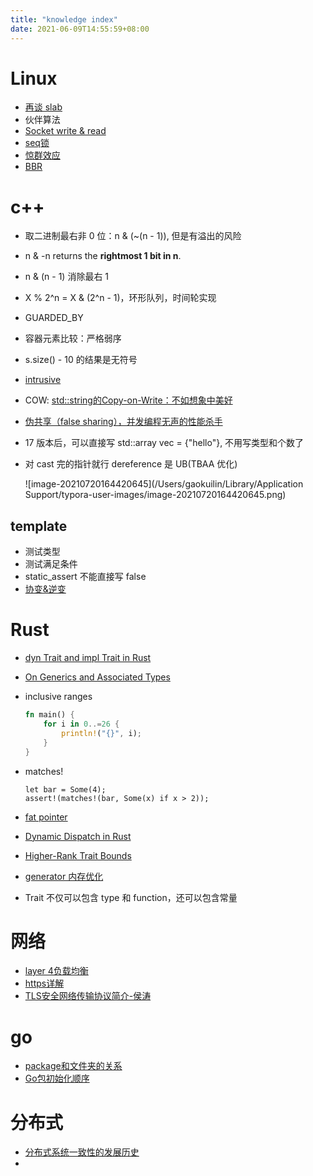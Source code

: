 ```yaml
---
title: "knowledge index"
date: 2021-06-09T14:55:59+08:00
---
```


# Linux

- [再谈 slab](https://zhuanlan.zhihu.com/p/61457076)
- 伙伴算法
- [Socket write & read](https://www.cnblogs.com/junneyang/p/6126635.html)
- [seq锁](https://zhuanlan.zhihu.com/p/364044850)
- [惊群效应](https://blog.csdn.net/lyztyycode/article/details/78648798)
- [BBR](https://www.bilibili.com/video/BV1h64y1x72H?spm_id_from=333.999.0.0)

# c++

- 取二进制最右非 0 位：n & (~(n - 1)), 但是有溢出的风险

- n & -n returns the **rightmost 1 bit in n**.

- n & (n - 1) 消除最右 1
- X % 2^n = X & (2^n - 1)，环形队列，时间轮实现

- GUARDED_BY

- 容器元素比较：严格弱序

- s.size() - 10 的结果是无符号

- [intrusive](https://stackoverflow.com/questions/5004162/what-does-it-mean-for-a-data-structure-to-be-intrusive)

- COW: [std::string的Copy-on-Write：不如想象中美好](https://www.cnblogs.com/promise6522/archive/2012/03/22/2412686.html)

- [伪共享（false sharing），并发编程无声的性能杀手](https://www.cnblogs.com/cyfonly/p/5800758.html)

- 17 版本后，可以直接写 std::array vec = {"hello"}, 不用写类型和个数了

- 对 cast 完的指针就行 dereference 是 UB(TBAA 优化)

  ![image-20210720164420645](/Users/gaokuilin/Library/Application Support/typora-user-images/image-20210720164420645.png)

## template 

- 测试类型
- 测试满足条件
- static_assert 不能直接写 false
- [协变&逆变](https://www.jianshu.com/p/db76a8b08694)

# Rust

- [dyn Trait and impl Trait in Rust](https://www.ncameron.org/blog/dyn-trait-and-impl-trait-in-rust/)

- [On Generics and Associated Types](https://blog.thomasheartman.com/posts/on-generics-and-associated-types)

- inclusive ranges

  ```rust
  fn main() {
      for i in 0..=26 {
          println!("{}", i);
      }
  }
  ```

- matches!

  ```
  let bar = Some(4);
  assert!(matches!(bar, Some(x) if x > 2));
  ```
  
- [fat pointer](https://guihao-liang.github.io/2020/06/06/fat-pointer) 

- [Dynamic Dispatch in Rust](https://alschwalm.com/blog/static/2017/03/07/exploring-dynamic-dispatch-in-rust/)

- [Higher-Rank Trait Bounds](https://zhuanlan.zhihu.com/p/404574814)

- [generator 内存优化](https://tmandry.gitlab.io/blog/posts/optimizing-await-1/)

- Trait 不仅可以包含 type 和 function，还可以包含常量

  

# 网络

- [layer 4负载均衡](https://www.nginx.com/resources/glossary/layer-4-load-balancing/)
- [https详解](https://segmentfault.com/a/1190000021494676)
- [TLS安全网络传输协议简介-侯涛](https://www.bilibili.com/video/BV184411777S)

# go

- [package和文件夹的关系](https://www.zhihu.com/question/60426831)
- [Go包初始化顺序](https://zhuanlan.zhihu.com/p/183044306)



# 分布式

- [分布式系统一致性的发展历史](https://danielw.cn/history-of-distributed-systems-1)
- 
